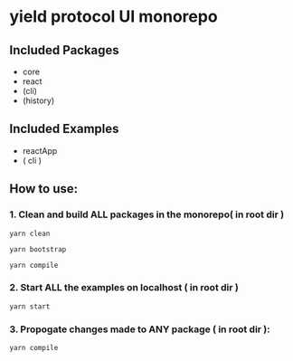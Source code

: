 # yield protocol UI monorepo #

## Included Packages ##
- core
- react
- (cli)
- (history)

## Included Examples ##
- reactApp
- ( cli ) 

## How to use: ## 
### 1. Clean and build ALL packages in the monorepo( in root dir ) ### 

`yarn clean`

`yarn bootstrap`

`yarn compile`

### 2. Start ALL the examples on localhost ( in root dir ) ### 

`yarn start`

### 3. Propogate changes made to ANY package ( in root dir ): ### 

`yarn compile` 
